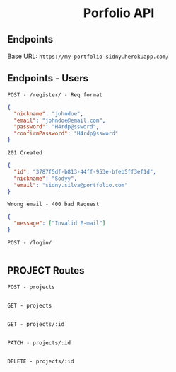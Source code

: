 <h1 align="center">
        Porfolio API
</h1>

## Endpoints

Base URL: `https://my-portfolio-sidny.herokuapp.com/`

## Endpoints - Users

`POST - /register/ - Req format`

```json
{
  "nickname": "johndoe",
  "email": "johndoe@email.com",
  "password": "H4rdp@ssword",
  "confirmPassword": "H4rdp@ssword"
}
```

`201 Created`

```json
{
  "id": "3787f5df-b813-44ff-953e-bfeb5ff3ef1d",
  "nickname": "Sodyy",
  "email": "sidny.silva@portfolio.com"
}
```

`Wrong email - 400 bad Request`

```json
{
  "message": ["Invalid E-mail"]
}
```

`POST - /login/`

```json

```

## PROJECT Routes

`POST - projects`

```json

```

`GET - projects`

```json

```

`GET - projects/:id`

```json

```

`PATCH - projects/:id`

```json

```

`DELETE - projects/:id`

```json

```
